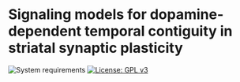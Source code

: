 # Signaling models for dopamine-dependent temporal contiguity in striatal synaptic plasticity

![System requirements](https://img.shields.io/badge/platform-matlab2017b%2064-green.svg)
[![License: GPL v3](https://img.shields.io/badge/license-MIT-blue.svg)](https://www.gnu.org/licenses/gpl-3.0)


